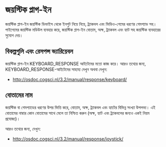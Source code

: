 # জয়স্টিক প্লাগ-ইন

জয়স্টিক প্লাগ-ইন জয়স্টিক ডিভাইস থেকে ইনপুট নিয়ে নিয়ে, ট্র্যাকবল এবং ভিডিও-গেমের ধরণের গেমপ্যাড সহ। পাইগেমের জয়স্টিক মডিউল ব্যবহার করে, জয়স্টিক প্লাগ-ইন বোতাম, অক্ষ, ট্র্যাকবল এবং হ্যাট সহ জয়স্টিক ব্যবহারের সুযোগ দেয়।

## বিকল্পগুলি এবং রেসপন্স ভ্যারিয়েবল

জয়স্টিক প্লাগ-ইন KEYBOARD_RESPONSE আইটেমের মতো কাজ করে। আরও তথ্যের জন্য, KEYBOARD_RESPONSE-আইটেমের সাহায্য দেখুন অথবা দেখুন:

- <http://osdoc.cogsci.nl/3.2/manual/response/keyboard/>

## বোতামের নাম

জয়স্টিক বা গেমপ্যাডের ধরণের উপর ভিত্তি করে, বোতাম, অক্ষ, ট্র্যাকবল এবং হ্যাটের বিভিন্ন সংখ্যা উপলভ্য। এই বোতামের নাম্বার কোন বোতামের সাথে মেলে তা নিশ্চিত করুন (অক্ষ, হ্যাট এবং ট্র্যাকবলের জন্যও একই নিয়ম প্রযোজ্য)।

আরও তথ্যের জন্য, দেখুন:

- <http://osdoc.cogsci.nl/3.2/manual/response/joystick/>